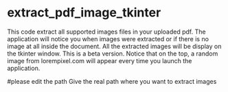 # extract_pdf_image_tkinter
This code extract all supported images files in your uploaded pdf. The application will notice you when images were extracted or if there is no image at all inside the document. All the extracted images will be display on the tkinter window. This is a beta version. Notice that on the top, a random image from lorempixel.com will appear every time you launch the application.

#please edit the path
Give the real path where you want to extract images
